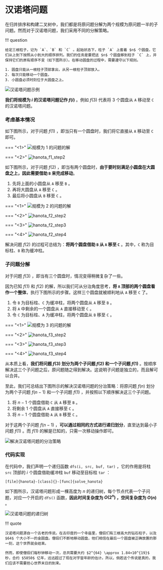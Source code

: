 # 汉诺塔问题

在归并排序和构建二叉树中，我们都是将原问题分解为两个规模为原问题一半的子问题。然而对于汉诺塔问题，我们采用不同的分解策略。

!!! question

    给定三根柱子，记为 `A`、`B` 和 `C` 。起始状态下，柱子 `A` 上套着 $n$ 个圆盘，它们从上到下按照从小到大的顺序排列。我们的任务是要把这 $n$ 个圆盘移到柱子 `C` 上，并保持它们的原有顺序不变（如下图所示）。在移动圆盘的过程中，需要遵守以下规则。
    
    1. 圆盘只能从一根柱子顶部拿出，从另一根柱子顶部放入。
    2. 每次只能移动一个圆盘。
    3. 小圆盘必须时刻位于大圆盘之上。

![汉诺塔问题示例](https://gitee.com/taoweitao/hello-algo/raw/dev/docs/chapter_divide_and_conquer/hanota_problem.assets/hanota_example.png)

**我们将规模为 $i$ 的汉诺塔问题记作 $f(i)$** 。例如 $f(3)$ 代表将 $3$ 个圆盘从 `A` 移动至 `C` 的汉诺塔问题。

### 考虑基本情况

如下图所示，对于问题 $f(1)$ ，即当只有一个圆盘时，我们将它直接从 `A` 移动至 `C` 即可。

=== "<1>"
    ![规模为 1 的问题的解](https://gitee.com/taoweitao/hello-algo/raw/dev/docs/chapter_divide_and_conquer/hanota_problem.assets/hanota_f1_step1.png)

=== "<2>"
    ![hanota_f1_step2](https://gitee.com/taoweitao/hello-algo/raw/dev/docs/chapter_divide_and_conquer/hanota_problem.assets/hanota_f1_step2.png)

如下图所示，对于问题 $f(2)$ ，即当有两个圆盘时，**由于要时刻满足小圆盘在大圆盘之上，因此需要借助 `B` 来完成移动**。

1. 先将上面的小圆盘从 `A` 移至 `B` 。
2. 再将大圆盘从 `A` 移至 `C` 。
3. 最后将小圆盘从 `B` 移至 `C` 。

=== "<1>"
    ![规模为 2 的问题的解](https://gitee.com/taoweitao/hello-algo/raw/dev/docs/chapter_divide_and_conquer/hanota_problem.assets/hanota_f2_step1.png)

=== "<2>"
    ![hanota_f2_step2](https://gitee.com/taoweitao/hello-algo/raw/dev/docs/chapter_divide_and_conquer/hanota_problem.assets/hanota_f2_step2.png)

=== "<3>"
    ![hanota_f2_step3](https://gitee.com/taoweitao/hello-algo/raw/dev/docs/chapter_divide_and_conquer/hanota_problem.assets/hanota_f2_step3.png)

=== "<4>"
    ![hanota_f2_step4](https://gitee.com/taoweitao/hello-algo/raw/dev/docs/chapter_divide_and_conquer/hanota_problem.assets/hanota_f2_step4.png)

解决问题 $f(2)$ 的过程可总结为：**将两个圆盘借助 `B` 从 `A` 移至 `C`** 。其中，`C` 称为目标柱、`B` 称为缓冲柱。

### 子问题分解

对于问题 $f(3)$ ，即当有三个圆盘时，情况变得稍微复杂了一些。

因为已知 $f(1)$ 和 $f(2)$ 的解，所以我们可从分治角度思考，**将 `A` 顶部的两个圆盘看作一个整体**，执行下图所示的步骤。这样三个圆盘就被顺利地从 `A` 移至 `C` 了。

1. 令 `B` 为目标柱、`C` 为缓冲柱，将两个圆盘从 `A` 移至 `B` 。
2. 将 `A` 中剩余的一个圆盘从 `A` 直接移动至 `C` 。
3. 令 `C` 为目标柱、`A` 为缓冲柱，将两个圆盘从 `B` 移至 `C` 。

=== "<1>"
    ![规模为 3 的问题的解](https://gitee.com/taoweitao/hello-algo/raw/dev/docs/chapter_divide_and_conquer/hanota_problem.assets/hanota_f3_step1.png)

=== "<2>"
    ![hanota_f3_step2](https://gitee.com/taoweitao/hello-algo/raw/dev/docs/chapter_divide_and_conquer/hanota_problem.assets/hanota_f3_step2.png)

=== "<3>"
    ![hanota_f3_step3](https://gitee.com/taoweitao/hello-algo/raw/dev/docs/chapter_divide_and_conquer/hanota_problem.assets/hanota_f3_step3.png)

=== "<4>"
    ![hanota_f3_step4](https://gitee.com/taoweitao/hello-algo/raw/dev/docs/chapter_divide_and_conquer/hanota_problem.assets/hanota_f3_step4.png)

从本质上看，**我们将问题 $f(3)$ 划分为两个子问题 $f(2)$ 和一个子问题 $f(1)$** 。按顺序解决这三个子问题之后，原问题随之得到解决。这说明子问题是独立的，而且解可以合并。

至此，我们可总结出下图所示的解决汉诺塔问题的分治策略：将原问题 $f(n)$ 划分为两个子问题 $f(n-1)$ 和一个子问题 $f(1)$ ，并按照以下顺序解决这三个子问题。

1. 将 $n-1$ 个圆盘借助 `C` 从 `A` 移至 `B` 。
2. 将剩余 $1$ 个圆盘从 `A` 直接移至 `C` 。
3. 将 $n-1$ 个圆盘借助 `A` 从 `B` 移至 `C` 。

对于这两个子问题 $f(n-1)$ ，**可以通过相同的方式进行递归划分**，直至达到最小子问题 $f(1)$ 。而 $f(1)$ 的解是已知的，只需一次移动操作即可。

![解决汉诺塔问题的分治策略](https://gitee.com/taoweitao/hello-algo/raw/dev/docs/chapter_divide_and_conquer/hanota_problem.assets/hanota_divide_and_conquer.png)

### 代码实现

在代码中，我们声明一个递归函数 `dfs(i, src, buf, tar)` ，它的作用是将柱 `src` 顶部的 $i$ 个圆盘借助缓冲柱 `buf` 移动至目标柱 `tar` ：

```src
[file]{hanota}-[class]{}-[func]{solve_hanota}
```

如下图所示，汉诺塔问题形成一棵高度为 $n$ 的递归树，每个节点代表一个子问题，对应一个开启的 `dfs()` 函数，**因此时间复杂度为 $O(2^n)$ ，空间复杂度为 $O(n)$** 。

![汉诺塔问题的递归树](https://gitee.com/taoweitao/hello-algo/raw/dev/docs/chapter_divide_and_conquer/hanota_problem.assets/hanota_recursive_tree.png)

!!! quote

    汉诺塔问题源自一个古老的传说。在古印度的一个寺庙里，僧侣们有三根高大的钻石柱子，以及 $64$ 个大小不一的金圆盘。僧侣们不断地移动圆盘，他们相信在最后一个圆盘被正确放置的那一刻，这个世界就会结束。

    然而，即使僧侣们每秒钟移动一次，总共需要大约 $2^{64} \approx 1.84×10^{19}$ 秒，合约 $5850$ 亿年，远远超过了现在对宇宙年龄的估计。所以，倘若这个传说是真的，我们应该不需要担心世界末日的到来。
